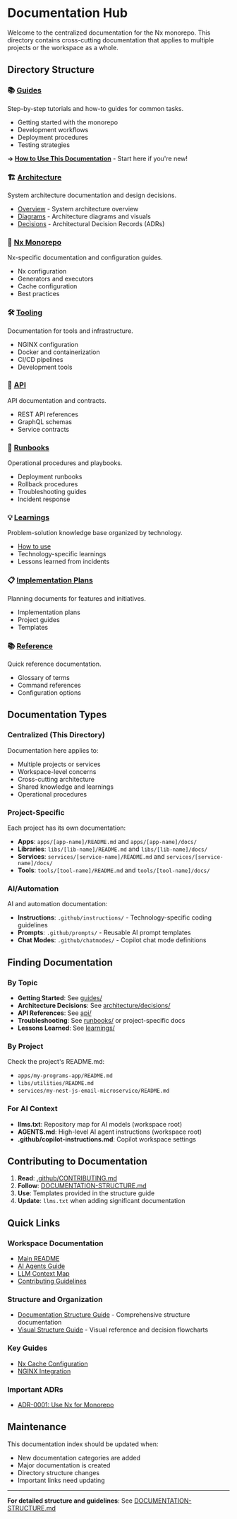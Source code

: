 # Documentation Hub

Welcome to the centralized documentation for the Nx monorepo. This directory contains cross-cutting documentation that applies to multiple projects or the workspace as a whole.

## Directory Structure

### 📚 [Guides](./guides/)
Step-by-step tutorials and how-to guides for common tasks.

- Getting started with the monorepo
- Development workflows
- Deployment procedures
- Testing strategies

**→ [How to Use This Documentation](./HOW-TO-USE-DOCUMENTATION.md)** - Start here if you're new!

### 🏗️ [Architecture](./architecture/)
System architecture documentation and design decisions.

- [Overview](./architecture/overview.md) - System architecture overview
- [Diagrams](./architecture/diagrams/) - Architecture diagrams and visuals
- [Decisions](./architecture/decisions/) - Architectural Decision Records (ADRs)

### 🔧 [Nx Monorepo](./nx-monorepo/)
Nx-specific documentation and configuration guides.

- Nx configuration
- Generators and executors
- Cache configuration
- Best practices

### 🛠️ [Tooling](./tooling/)
Documentation for tools and infrastructure.

- NGINX configuration
- Docker and containerization
- CI/CD pipelines
- Development tools

### 📡 [API](./api/)
API documentation and contracts.

- REST API references
- GraphQL schemas
- Service contracts

### 📖 [Runbooks](./runbooks/)
Operational procedures and playbooks.

- Deployment runbooks
- Rollback procedures
- Troubleshooting guides
- Incident response

### 💡 [Learnings](./learnings/)
Problem-solution knowledge base organized by technology.

- [How to use](./learnings/README.md)
- Technology-specific learnings
- Lessons learned from incidents

### 📋 [Implementation Plans](./implementation-plans/)
Planning documents for features and initiatives.

- Implementation plans
- Project guides
- Templates

### 📚 [Reference](./reference/)
Quick reference documentation.

- Glossary of terms
- Command references
- Configuration options

## Documentation Types

### Centralized (This Directory)

Documentation here applies to:

- Multiple projects or services
- Workspace-level concerns
- Cross-cutting architecture
- Shared knowledge and learnings
- Operational procedures

### Project-Specific

Each project has its own documentation:

- **Apps**: `apps/[app-name]/README.md` and `apps/[app-name]/docs/`
- **Libraries**: `libs/[lib-name]/README.md` and `libs/[lib-name]/docs/`
- **Services**: `services/[service-name]/README.md` and `services/[service-name]/docs/`
- **Tools**: `tools/[tool-name]/README.md` and `tools/[tool-name]/docs/`

### AI/Automation

AI and automation documentation:

- **Instructions**: `.github/instructions/` - Technology-specific coding guidelines
- **Prompts**: `.github/prompts/` - Reusable AI prompt templates
- **Chat Modes**: `.github/chatmodes/` - Copilot chat mode definitions

## Finding Documentation

### By Topic

- **Getting Started**: See [guides/](./guides/)
- **Architecture Decisions**: See [architecture/decisions/](./architecture/decisions/)
- **API References**: See [api/](./api/)
- **Troubleshooting**: See [runbooks/](./runbooks/) or project-specific docs
- **Lessons Learned**: See [learnings/](./learnings/)

### By Project

Check the project's README.md:

- `apps/my-programs-app/README.md`
- `libs/utilities/README.md`
- `services/my-nest-js-email-microservice/README.md`

### For AI Context

- **llms.txt**: Repository map for AI models (workspace root)
- **AGENTS.md**: High-level AI agent instructions (workspace root)
- **.github/copilot-instructions.md**: Copilot workspace settings

## Contributing to Documentation

1. **Read**: [.github/CONTRIBUTING.md](../.github/CONTRIBUTING.md)
2. **Follow**: [DOCUMENTATION-STRUCTURE.md](./DOCUMENTATION-STRUCTURE.md)
3. **Use**: Templates provided in the structure guide
4. **Update**: `llms.txt` when adding significant documentation

## Quick Links

### Workspace Documentation
- [Main README](../README.md)
- [AI Agents Guide](../AGENTS.md)
- [LLM Context Map](../llms.txt)
- [Contributing Guidelines](../.github/CONTRIBUTING.md)

### Structure and Organization
- [Documentation Structure Guide](./DOCUMENTATION-STRUCTURE.md) - Comprehensive structure documentation
- [Visual Structure Guide](./DOCUMENTATION-STRUCTURE-VISUAL.md) - Visual reference and decision flowcharts

### Key Guides
- [Nx Cache Configuration](./nx-cache-configuration.md)
- [NGINX Integration](./nx-monorepo/nginx-integration.md)

### Important ADRs
- [ADR-0001: Use Nx for Monorepo](./architecture/decisions/adr-0001-use-nx-for-monorepo-management.md)

## Maintenance

This documentation index should be updated when:

- New documentation categories are added
- Major documentation is created
- Directory structure changes
- Important links need updating

---

**For detailed structure and guidelines**: See [DOCUMENTATION-STRUCTURE.md](./DOCUMENTATION-STRUCTURE.md)
